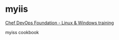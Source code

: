 # myiis

[Chef DevOps Foundation - Linux & Windows training](https://training.chef.io/instructor-led-training/dev-ops-fundamentals---windows-linux---online)

myiss cookbook